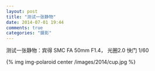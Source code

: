 ```yaml
---
layout: post
title: "测试一张静物"
date: 2014-07-01 19:44
comments: true
categories: "摄影"
---
```


  测试一张静物：宾得 SMC FA 50mm F1.4， 光圈2.0 快门 1/60

  {% img img-polaroid center /images/2014/cup.jpg %}